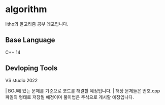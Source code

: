 # algorithm
litho의 알고리즘 공부 레포입니다.

## Base Language
C++ 14

## Devloping Tools
VS studio 2022

| BOJ에 있는 문제를 기준으로 코드를 해결할 예정입니다. 
| 해당 문제들은 번호.cpp 파일의 형태로 저장될 예정이며 풀이법은 주석으로 게시할 예정입니다.

